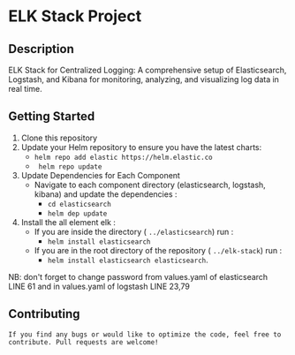 # ELK Stack Project

## Description
ELK Stack for Centralized Logging: A comprehensive setup of Elasticsearch, Logstash, and Kibana for monitoring, analyzing, and visualizing log data in real time.

## Getting Started
1. Clone this repository
2. Update your Helm repository to ensure you have the latest charts:
    - `helm repo add elastic https://helm.elastic.co`
    - ` helm repo update`
3. Update Dependencies for Each Component
    - Navigate to each component directory (elasticsearch, logstash, kibana) and update the dependencies :
         -  `cd elasticsearch `
         - `helm dep update`
4. Install the all element elk :
    - If you are inside the directory ( `../elasticsearch`) run :
       - `helm install elasticsearch` 
    - If you are in the root directory of the repository ( `../elk-stack`) run :
       - `helm install elasticsearch elasticsearch`.
         
NB: don't forget to change password from values.yaml of elasticsearch LINE 61 
    and in values.yaml of logstash  LINE 23,79




## Contributing

    If you find any bugs or would like to optimize the code, feel free to contribute. Pull requests are welcome!







   







